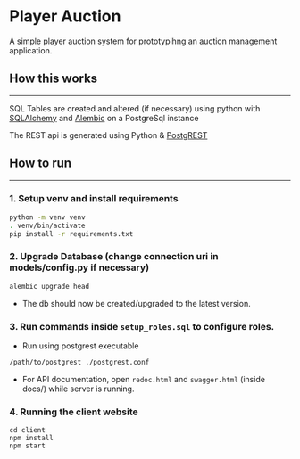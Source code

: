 # Player Auction

A simple player auction system for prototypihng an auction management application.

## How this works
---
SQL Tables are created and altered (if necessary) using python with [SQLAlchemy](https://github.com/sqlalchemy/sqlalchemy) and [Alembic](https://github.com/sqlalchemy/alembic) on a PostgreSql instance

The REST api is generated using Python & [PostgREST](https://github.com/PostgREST/postgrest)

## How to run
----
### 1. Setup venv and install requirements
```sh
python -m venv venv
. venv/bin/activate
pip install -r requirements.txt
```

### 2. Upgrade Database (change connection uri in models/config.py if necessary)
```sh
alembic upgrade head
```

* The db should now be created/upgraded to the latest version.

### 3. Run commands inside `setup_roles.sql` to configure roles.

* Run using postgrest executable
```sh
/path/to/postgrest ./postgrest.conf
```

* For API documentation, open `redoc.html` and `swagger.html` (inside docs/) while server is running.

### 4. Running the client website
```
cd client
npm install
npm start
```
